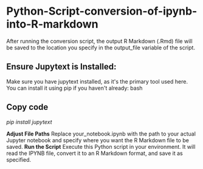 # Python-Script-conversion-of-ipynb-into-R-markdown
After running the conversion script, the output R Markdown (.Rmd) file will be saved to the location you specify in the output_file variable of the script.

## Ensure Jupytext is Installed:
Make sure you have jupytext installed, as it's the primary tool used here. You can install it using pip if you haven't already:
bash
## Copy code
*pip install jupytext*

**Adjust File Paths** Replace your_notebook.ipynb with the path to your actual Jupyter notebook and specify where you want the R Markdown file to be saved.
**Run the Script** Execute this Python script in your environment. It will read the IPYNB file, convert it to an R Markdown format, and save it as specified.

